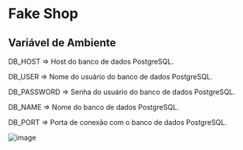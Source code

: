 # Fake Shop


## Variável de Ambiente
DB_HOST	=> Host do banco de dados PostgreSQL.

DB_USER => Nome do usuário do banco de dados PostgreSQL.

DB_PASSWORD	=> Senha do usuário do banco de dados PostgreSQL.

DB_NAME	=>	Nome do banco de dados PostgreSQL.

DB_PORT	=>	Porta de conexão com o banco de dados PostgreSQL.


![image](https://github.com/user-attachments/assets/c6afec8f-41b8-4a0c-83c7-69e516319443)


